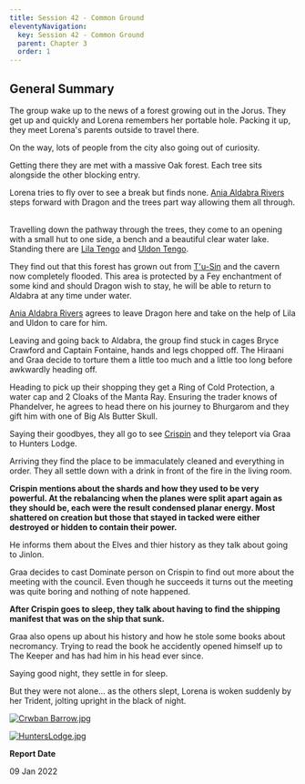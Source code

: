 ```yaml
---
title: Session 42 - Common Ground
eleventyNavigation:
  key: Session 42 - Common Ground
  parent: Chapter 3
  order: 1
---
```


## General Summary

The group wake up to the news of a forest growing out in the Jorus. They get up and quickly and Lorena remembers her portable hole. Packing it up, they meet Lorena's parents outside to travel there.  

 On the way, lots of people from the city also going out of curiosity.  

 Getting there they are met with a massive Oak forest. Each tree sits alongside the other blocking entry.  

 Lorena tries to fly over to see a break but finds none. [Ania Aldabra Rivers](/w/vlendir-drusslegend/a/ania-aldabra-rivers-person) steps forward with Dragon and the trees part way allowing them all through.  

 Travelling down the pathway through the trees, they come to an opening with a small hut to one side, a bench and a beautiful clear water lake. Standing there are [Lila Tengo](/w/vlendir-drusslegend/a/lila-tengo-person) and [Uldon Tengo](/w/vlendir-drusslegend/a/uldon-tengo-person).  

 They find out that this forest has grown out from [T'u-Sin](/w/vlendir-drusslegend/a/legend-of-t-u-sin-and-king-jep-aldabra-article) and the cavern now completely flooded. This area is protected by a Fey enchantment of some kind and should Dragon wish to stay, he will be able to return to Aldabra at any time under water.  

 [Ania Aldabra Rivers](/w/vlendir-drusslegend/a/ania-aldabra-rivers-person) agrees to leave Dragon here and take on the help of Lila and Uldon to care for him.  

 Leaving and going back to Aldabra, the group find stuck in cages Bryce Crawford and Captain Fontaine, hands and legs chopped off. The Hiraani and Graa decide to torture them a little too much and a little too long before awkwardly heading off.  

 Heading to pick up their shopping they get a Ring of Cold Protection, a water cap and 2 Cloaks of the Manta Ray. Ensuring the trader knows of Phandelver, he agrees to head there on his journey to Bhurgarom and they gift him with one of Big Als Butter Skull.  

 Saying their goodbyes, they all go to see [Crispin](/w/vlendir-drusslegend/a/crispin-person) and they teleport via Graa to Hunters Lodge.  

 Arriving they find the place to be immaculately cleaned and everything in order. They all settle down with a drink in front of the fire in the living room.  

 **Crispin mentions about the shards and how they used to be very powerful. At the rebalancing when the planes were split apart again as they should be, each were the result condensed planar energy. Most shattered on creation but those that stayed in tacked were either destroyed or hidden to contain their power.**  

 He informs them about the Elves and thier history as they talk about going to Jinlon.  

 Graa decides to cast Dominate person on Crispin to find out more about the meeting with the council. Even though he succeeds it turns out the meeting was quite boring and nothing of note happened.  

 **After Crispin goes to sleep, they talk about having to find the shipping manifest that was on the ship that sunk.**  

 Graa also opens up about his history and how he stole some books about necromancy. Trying to read the book he accidently opened himself up to The Keeper and has had him in his head ever since.  

 Saying good night, they settle in for sleep.  

 But they were not alone... as the others slept, Lorena is woken suddenly by her Trident, jolting upright in the black of night.

[![](/uploads/images/2718ca7eac6ef5f01b2745babdae1c47.jpg "Crwban Barrow.jpg")](/i/3338104 "Crwban Barrow.jpg")

[![](/uploads/images/3b51a837195ece96dc2a0b6961576c82.jpg "HuntersLodge.jpg")](/i/3338107 "HuntersLodge.jpg")

**Report Date**

09 Jan 2022